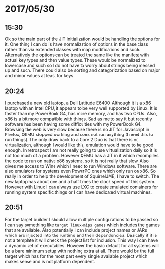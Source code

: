 # 2017/05/30

## 15:30

Ok so the main part of the JIT initialization would be handling the options
for it. One thing I can do is have normalization of options in the base class
rather than via extended classes with map modifications and such.
Alternatively the options can be treated the same like the manifest with
actual key types and then value types. These would be normalized to lowercase
and such so I do not have to worry about strings being messed up and such.
There could also be sorting and categorization based on major and minor
values at least for keys.

## 20:24

I purchased a new old laptop, a Dell Latitude E6400. Although it is a x86
laptop with an Intel CPU, it appears to be very well supported by Linux. It
is faster than my PowerBook G4, has more memory, and has two CPUs. Also, x86
is a bit more compatible with things. Sad as me to say it but recently
software has been having some difficulties with my PowerBook G4. Browsing the
web is very slow because there is no JIT for Javascript in Firefox, QEMU
stopped working and does not run anything (I need this to run things). The
only draw back to a Core 2 Duo is that there is no virtualization, although I
would like this, emulation would have to be good enough. In retrospect I am
not really going to use virtualization daily so it is not too much of a
problem. However QEMU has a JIT in it which recompiles the code to run on
native x86 systems, so it is not really that slow. Also gives me access to
Wine which I need to run Windows software. There are also emulators for
systems even PowerPC ones which only run on x86. So really in order to help
the development of SquirrelJME, I have to switch. The new laptop has about
one and a half times the clock speed of this system. However with Linux I can
always use LXC to create emulated containers for running system specific
things or I can have dedicated virtual machines.

## 20:51

For the target builder I should allow multiple configurations to be passed so
I can say something like `target linux-mips games` which includes the games
that are available. Also potentially I can include project names or JARs which
are injected into the runtime and their dependencies. Basically if it is not a
template it will check the project list for inclusion. This way I can have a
dynamic set of executables. However the basic default for all systems will be
a bare minimum setup with nothing extra at all. There would be the full target
which has for the most part every single available project which makes sense
and is not platform dependent.
